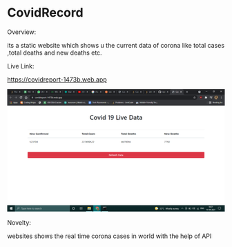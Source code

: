 # CovidRecord

Overview:

its a static website which shows u the current data of corona like total cases ,total deaths and new deaths etc.

Live Link:

https://covidreport-1473b.web.app

![](covid.png)

Novelty:

websites shows the real time corona cases in world with the help of API
 
